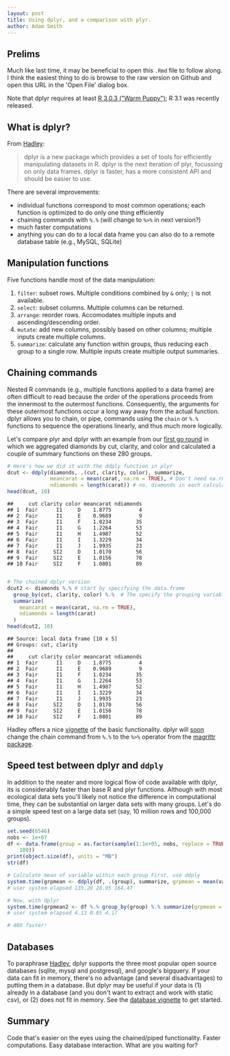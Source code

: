```yaml
---
layout: post
title: Using dplyr, and a comparison with plyr.
author: Adam Smith
---
```




## Prelims

Much like last time, it may be beneficial to open this `.Rmd` file to follow along.  I think the easiest thing to do is browse to the raw version on Github and open this URL in the 'Open File' dialog box.

Note that dplyr requires at least [R 3.0.3 ("Warm Puppy")][R]; R 3.1 was recently released.

## What is dplyr?

From [Hadley][introdplyr]:

>dplyr is a new package which provides a set of tools for efficiently manipulating datasets in R. dplyr is the next iteration of plyr, focussing on only data frames. dplyr is faster, has a more consistent API and should be easier to use. 

There are several improvements:
* individual functions correspond to most common operations; each function is optimized to do only one thing efficiently
* chaining commands with `%.%` (will change to `%>%` in next version?)
* much faster computations
* anything you can do to a local data frame you can also do to a remote database table (e.g., MySQL, SQLite)

## Manipulation functions

Five functions handle most of the data manipulation:
1. `filter`: subset rows.  Multiple conditions combined by `&` only; `|` is not available.
2. `select`: subset columns.  Multiple columns can be returned.
3. `arrange`: reorder rows.  Accomodates multiple inputs and ascending/descending order.
4. `mutate`: add new columns, possibly based on other columns; multiple inputs create multiple columns.
5. `summarize`: calculate any function within groups, thus reducing each group to a single row. Multiple inputs create multiple output summaries.

## Chaining commands

Nested R commands (e.g., multiple functions applied to a data frame) are often difficult to read because the order of the operations proceeds from the innermost to the outermost functions.  Consequently, the arguments for these outermost functions occur a long way away from the actual function.  dplyr allows you to chain, or pipe, commands using the `chain` or `%.%` functions to sequence the operations linearly, and thus much more logically.  

Let's compare plyr and dplyr with an example from our [first go round][ddplydiam] in which we aggregated diamonds by cut, clarity, and color and calculated a couple of summary functions on these 280 groups.


```r
# Here's how we did it with the ddply function in plyr
dcut <- ddply(diamonds, .(cut, clarity, color), summarize,
              meancarat = mean(carat, na.rm = TRUE), # Don't need na.rm in this case, but often will
              ndiamonds = length(carat)) # no. diamonds in each calculation
head(dcut, 10)
```

```
##     cut clarity color meancarat ndiamonds
## 1  Fair      I1     D    1.8775         4
## 2  Fair      I1     E    0.9689         9
## 3  Fair      I1     F    1.0234        35
## 4  Fair      I1     G    1.2264        53
## 5  Fair      I1     H    1.4987        52
## 6  Fair      I1     I    1.3229        34
## 7  Fair      I1     J    1.9935        23
## 8  Fair     SI2     D    1.0170        56
## 9  Fair     SI2     E    1.0156        78
## 10 Fair     SI2     F    1.0801        89
```

```r

# The chained dplyr version
dcut2 <- diamonds %.% # start by specifying the data.frame
  group_by(cut, clarity, color) %.%  # The specify the grouping variables
  summarize(
    meancarat = mean(carat, na.rm = TRUE), 
    ndiamonds = length(carat)
  )
head(dcut2, 10)
```

```
## Source: local data frame [10 x 5]
## Groups: cut, clarity
## 
##     cut clarity color meancarat ndiamonds
## 1  Fair      I1     D    1.8775         4
## 2  Fair      I1     E    0.9689         9
## 3  Fair      I1     F    1.0234        35
## 4  Fair      I1     G    1.2264        53
## 5  Fair      I1     H    1.4987        52
## 6  Fair      I1     I    1.3229        34
## 7  Fair      I1     J    1.9935        23
## 8  Fair     SI2     D    1.0170        56
## 9  Fair     SI2     E    1.0156        78
## 10 Fair     SI2     F    1.0801        89
```


Hadley offers a nice [vignette][introdplyr2] of the basic functionality.  dplyr will [soon][chainchange] change the chain command from `%.%` to the `%>%` operator from the [magrittr package][magrittr].

## Speed test between dplyr and `ddply`

In addition to the neater and more logical flow of code available with dplyr, its is considerably faster than base R and plyr functions.  Although with most ecological data sets you'll likely not notice the difference in computational time, they can be substantial on larger data sets with many groups.  Let's do a simple speed test on a large data set (say, 10 million rows and 100,000 groups).


```r
set.seed(6546)
nobs <- 1e+07
df <- data.frame(group = as.factor(sample(1:1e+05, nobs, replace = TRUE)), variable = rpois(nobs, 
    100))
print(object.size(df), units = "MB")
str(df)

# Calculate mean of variable within each group First, use ddply
system.time(grpmean <- ddply(df, .(group), summarize, grpmean = mean(variable)))
# user system elapsed 135.28 28.95 164.47

# Now, with dplyr
system.time(grpmean2 <- df %.% group_by(group) %.% summarize(grpmean = mean(variable)))
# user system elapsed 4.13 0.05 4.17

# 40X faster!
```


## Databases

To paraphrase [Hadley][dplyrdb], dplyr supports the three most popular open source databases (sqlite, mysql and postgresql), and google's bigquery.  If your data can fit in memory, there's no advantage (and several disadvantages) to putting them in a database.  But dplyr may be useful if your data is (1) already in a database (and you don't want to extract and work with static csv), or (2) does not fit in memory.  See the [database vignette][dplyrdb] to get started. 

## Summary

Code that's easier on the eyes using the chained/piped functionality.  Faster computations.  Easy database interaction.  What are you waiting for?

[R]: http://cran.us.r-project.org
[introdplyr]: http://www.r-bloggers.com/introducing-dplyr
[chainchange]: https://github.com/hadley/dplyr/issues/209
[introdplyr2]: http://cran.rstudio.com/web/packages/dplyr/vignettes/introduction.html
[magrittr]: https://github.com/smbache/magrittr
[dplyrdb]: http://cran.rstudio.com/web/packages/dplyr/vignettes/databases.html
[ddplydiam]: http://scicomp2014.edc.uri.edu/posts/2014-03-03-Smith.html
